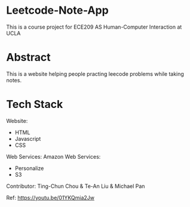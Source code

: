 # Leetcode-Note-App

This is a course project for ECE209 AS Human-Computer Interaction at UCLA

# Abstract
This is a website helping people practing leecode problems while taking notes.

# Tech Stack
Website: 
* HTML
* Javascript
* CSS

Web Services: 
  Amazon Web Services:
* Personalize
* S3





















Contributor:
Ting-Chun Chou & Te-An Liu & Michael Pan

Ref:
https://youtu.be/01YKQmia2Jw
